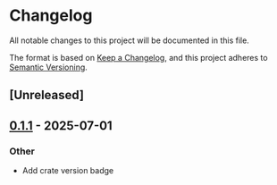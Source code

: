 # Changelog

All notable changes to this project will be documented in this file.

The format is based on [Keep a Changelog](https://keepachangelog.com/en/1.0.0/),
and this project adheres to [Semantic Versioning](https://semver.org/spec/v2.0.0.html).

## [Unreleased]

## [0.1.1](https://github.com/lukasmatta/json-to-xlsx/compare/v0.1.0...v0.1.1) - 2025-07-01

### Other

- Add crate version badge
